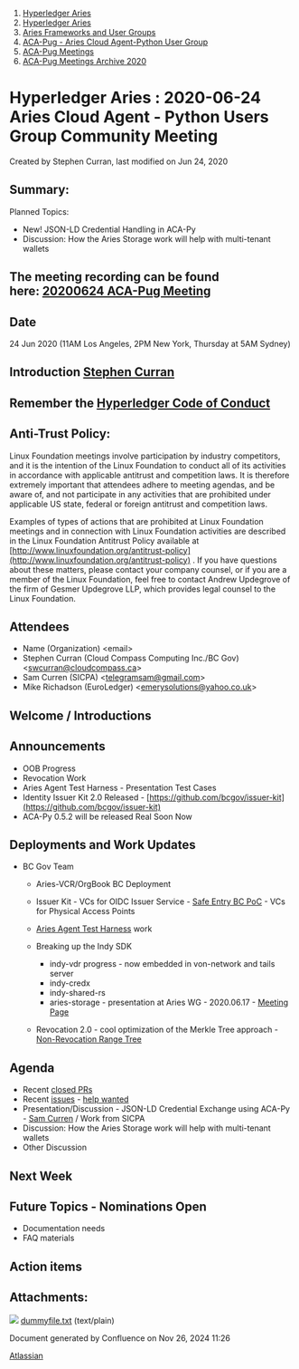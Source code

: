 1. [Hyperledger Aries](index.html)
2. [Hyperledger Aries](Hyperledger-Aries_18481154.html)
3. [Aries Frameworks and User Groups](Aries-Frameworks-and-User-Groups_18481290.html)
4. [ACA-Pug - Aries Cloud Agent-Python User Group](ACA-Pug---Aries-Cloud-Agent-Python-User-Group_18484248.html)
5. [ACA-Pug Meetings](ACA-Pug-Meetings_18484272.html)
6. [ACA-Pug Meetings Archive 2020](ACA-Pug-Meetings-Archive-2020_18513017.html)

# Hyperledger Aries : 2020-06-24 Aries Cloud Agent - Python Users Group Community Meeting

Created by Stephen Curran, last modified on Jun 24, 2020

## Summary:

Planned Topics:

- New! JSON-LD Credential Handling in ACA-Py
- Discussion: How the Aries Storage work will help with multi-tenant wallets

## The meeting recording can be found here: [20200624 ACA-Pug Meeting](#)

## Date

24 Jun 2020 (11AM Los Angeles, 2PM New York, Thursday at 5AM Sydney)

## Introduction [Stephen Curran](https://lf-hyperledger.atlassian.net/wiki/people/557058:d676f135-ecd6-465b-b7eb-f87976bf4569?ref=confluence)

## Remember the [Hyperledger Code of Conduct](https://lf-hyperledger.atlassian.net/wiki/spaces/HYP/pages/19595281/Hyperledger+Code+of+Conduct)

## Anti-Trust Policy:

Linux Foundation meetings involve participation by industry competitors, and it is the intention of the Linux Foundation to conduct all of its activities in accordance with applicable antitrust and competition laws. It is therefore extremely important that attendees adhere to meeting agendas, and be aware of, and not participate in any activities that are prohibited under applicable US state, federal or foreign antitrust and competition laws.

Examples of types of actions that are prohibited at Linux Foundation meetings and in connection with Linux Foundation activities are described in the Linux Foundation Antitrust Policy available at [http://www.linuxfoundation.org/antitrust-policy](http://www.linuxfoundation.org/antitrust-policy) . If you have questions about these matters, please contact your company counsel, or if you are a member of the Linux Foundation, feel free to contact Andrew Updegrove of the firm of Gesmer Updegrove LLP, which provides legal counsel to the Linux Foundation.

## Attendees

- Name (Organization) &lt;email&gt;
- Stephen Curran (Cloud Compass Computing Inc./BC Gov) &lt;swcurran@cloudcompass.ca&gt;
- Sam Curren (SICPA) &lt;telegramsam@gmail.com&gt;
- Mike Richadson (EuroLedger) &lt;emerysolutions@yahoo.co.uk&gt;

## Welcome / Introductions

## Announcements

- OOB Progress
- Revocation Work
- Aries Agent Test Harness - Presentation Test Cases
- Identity Issuer Kit 2.0 Released - [https://github.com/bcgov/issuer-kit](https://github.com/bcgov/issuer-kit)
- ACA-Py 0.5.2 will be released Real Soon Now

## Deployments and Work Updates

- BC Gov Team
  
  - Aries-VCR/OrgBook BC Deployment
  - Issuer Kit - VCs for OIDC Issuer Service - [Safe Entry BC PoC](https://vonx.io/safeentry) - VCs for Physical Access Points
  - [Aries Agent Test Harness](https://github.com/bcgov/aries-agent-test-harness) work
  - Breaking up the Indy SDK
    
    - indy-vdr progress - now embedded in von-network and tails server
    - indy-credx
    - indy-shared-rs
    - aries-storage - presentation at Aries WG - 2020.06.17 - [Meeting Page](https://lf-hyperledger.atlassian.net/wiki/pages/viewpage.action?pageId=18487296)
  - Revocation 2.0 - cool optimization of the Merkle Tree approach - [Non-Revocation Range Tree](https://github.com/andrewwhitehead/ursa-rfcs/tree/non-rev-tree/text/0000-revocation-range-tree)

## Agenda

- Recent [closed PRs](https://github.com/hyperledger/aries-cloudagent-python/pulls?q=is%3Apr%20is%3Aclosed%20sort%3Aupdated-desc)
- Recent [issues](https://github.com/hyperledger/aries-cloudagent-python/issues?q=is%3Aissue%20is%3Aopen%20sort%3Aupdated-desc) - [help wanted](https://github.com/hyperledger/aries-cloudagent-python/issues?q=is%3Aissue%20is%3Aopen%20sort%3Aupdated-desc%20label%3A%22help%20wanted%22%20)
- Presentation/Discussion - JSON-LD Credential Exchange using ACA-Py - [Sam Curren](https://lf-hyperledger.atlassian.net/wiki/people/557058:1ed5fd92-7e42-4cab-87b1-688e48bc02c2?ref=confluence) / Work from SICPA
- Discussion: How the Aries Storage work will help with multi-tenant wallets
- Other Discussion

## Next Week

## Future Topics - Nominations Open

- Documentation needs
- FAQ materials

## Action items

## Attachments:

![](images/icons/bullet_blue.gif) [dummyfile.txt](attachments/18487434/18513802.txt) (text/plain)

Document generated by Confluence on Nov 26, 2024 11:26

[Atlassian](http://www.atlassian.com/)
